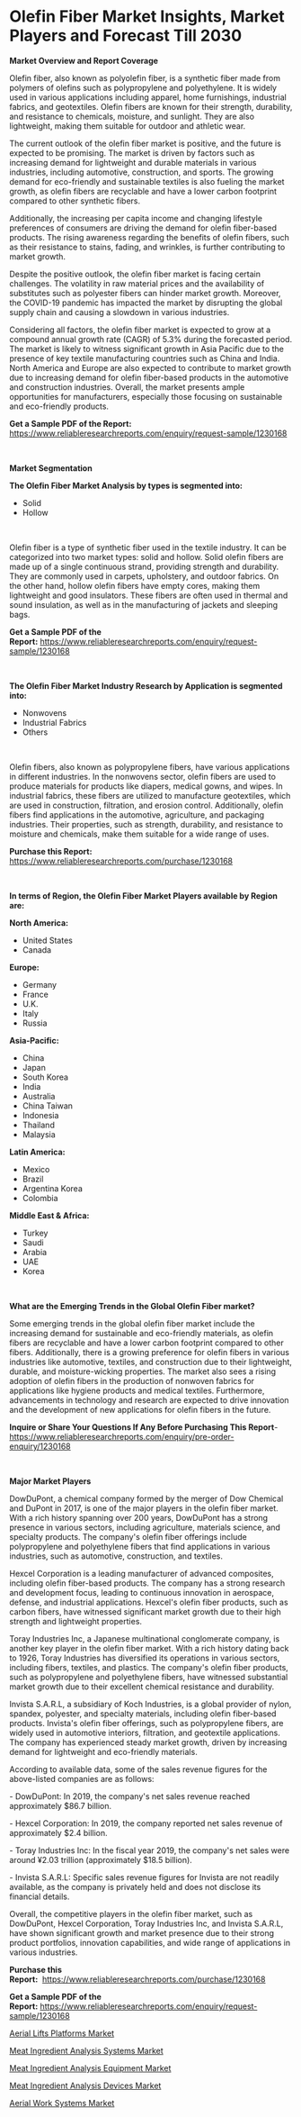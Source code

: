 <p><h1>Olefin Fiber Market Insights, Market Players and Forecast Till 2030</h1></p><p><strong>Market Overview and Report Coverage</strong></p>
<p><p>Olefin fiber, also known as polyolefin fiber, is a synthetic fiber made from polymers of olefins such as polypropylene and polyethylene. It is widely used in various applications including apparel, home furnishings, industrial fabrics, and geotextiles. Olefin fibers are known for their strength, durability, and resistance to chemicals, moisture, and sunlight. They are also lightweight, making them suitable for outdoor and athletic wear.</p><p>The current outlook of the olefin fiber market is positive, and the future is expected to be promising. The market is driven by factors such as increasing demand for lightweight and durable materials in various industries, including automotive, construction, and sports. The growing demand for eco-friendly and sustainable textiles is also fueling the market growth, as olefin fibers are recyclable and have a lower carbon footprint compared to other synthetic fibers.</p><p>Additionally, the increasing per capita income and changing lifestyle preferences of consumers are driving the demand for olefin fiber-based products. The rising awareness regarding the benefits of olefin fibers, such as their resistance to stains, fading, and wrinkles, is further contributing to market growth.</p><p>Despite the positive outlook, the olefin fiber market is facing certain challenges. The volatility in raw material prices and the availability of substitutes such as polyester fibers can hinder market growth. Moreover, the COVID-19 pandemic has impacted the market by disrupting the global supply chain and causing a slowdown in various industries.</p><p>Considering all factors, the olefin fiber market is expected to grow at a compound annual growth rate (CAGR) of 5.3% during the forecasted period. The market is likely to witness significant growth in Asia Pacific due to the presence of key textile manufacturing countries such as China and India. North America and Europe are also expected to contribute to market growth due to increasing demand for olefin fiber-based products in the automotive and construction industries. Overall, the market presents ample opportunities for manufacturers, especially those focusing on sustainable and eco-friendly products.</p></p>
<p><strong>Get a Sample PDF of the Report:</strong> <a href="https://www.reliableresearchreports.com/enquiry/request-sample/1230168">https://www.reliableresearchreports.com/enquiry/request-sample/1230168</a></p>
<p>&nbsp;</p>
<p><strong>Market Segmentation</strong></p>
<p><strong>The Olefin Fiber Market Analysis by types is segmented into:</strong></p>
<p><ul><li>Solid</li><li>Hollow</li></ul></p>
<p>&nbsp;</p>
<p><p>Olefin fiber is a type of synthetic fiber used in the textile industry. It can be categorized into two market types: solid and hollow. Solid olefin fibers are made up of a single continuous strand, providing strength and durability. They are commonly used in carpets, upholstery, and outdoor fabrics. On the other hand, hollow olefin fibers have empty cores, making them lightweight and good insulators. These fibers are often used in thermal and sound insulation, as well as in the manufacturing of jackets and sleeping bags.</p></p>
<p><strong>Get a Sample PDF of the Report:</strong>&nbsp;<a href="https://www.reliableresearchreports.com/enquiry/request-sample/1230168">https://www.reliableresearchreports.com/enquiry/request-sample/1230168</a></p>
<p>&nbsp;</p>
<p><strong>The Olefin Fiber Market Industry Research by Application is segmented into:</strong></p>
<p><ul><li>Nonwovens</li><li>Industrial Fabrics</li><li>Others</li></ul></p>
<p>&nbsp;</p>
<p><p>Olefin fibers, also known as polypropylene fibers, have various applications in different industries. In the nonwovens sector, olefin fibers are used to produce materials for products like diapers, medical gowns, and wipes. In industrial fabrics, these fibers are utilized to manufacture geotextiles, which are used in construction, filtration, and erosion control. Additionally, olefin fibers find applications in the automotive, agriculture, and packaging industries. Their properties, such as strength, durability, and resistance to moisture and chemicals, make them suitable for a wide range of uses.</p></p>
<p><strong>Purchase this Report:</strong>&nbsp; <a href="https://www.reliableresearchreports.com/purchase/1230168">https://www.reliableresearchreports.com/purchase/1230168</a></p>
<p>&nbsp;</p>
<p><strong>In terms of Region, the Olefin Fiber Market Players available by Region are:</strong></p>
<p>
    <p> <strong> North America: </strong>
        <ul>
            <li>United States</li>
            <li>Canada</li>
        </ul>
        </p> 
    <p> <strong> Europe: </strong>
        <ul>
            <li>Germany</li>
            <li>France</li>
            <li>U.K.</li>
            <li>Italy</li>
            <li>Russia</li>
        </ul>
        </p> 
    <p> <strong> Asia-Pacific: </strong>
        <ul>
            <li>China</li>
            <li>Japan</li>
            <li>South Korea</li>
            <li>India</li>
            <li>Australia</li>
            <li>China Taiwan</li>
            <li>Indonesia</li>
            <li>Thailand</li>
            <li>Malaysia</li>
        </ul>
        </p> 
    <p> <strong> Latin America: </strong>
        <ul>
            <li>Mexico</li>
            <li>Brazil</li>
            <li>Argentina Korea</li>
            <li>Colombia</li>
        </ul>
        </p> 
    <p> <strong> Middle East & Africa: </strong>
        <ul>
            <li>Turkey</li>
            <li>Saudi</li>
            <li>Arabia</li>
            <li>UAE</li>
            <li>Korea</li>
        </ul>
    </p>
    </p>
<p>&nbsp;</p>
<p><strong>What are the Emerging Trends in the Global Olefin Fiber market?</strong></p>
<p><p>Some emerging trends in the global olefin fiber market include the increasing demand for sustainable and eco-friendly materials, as olefin fibers are recyclable and have a lower carbon footprint compared to other fibers. Additionally, there is a growing preference for olefin fibers in various industries like automotive, textiles, and construction due to their lightweight, durable, and moisture-wicking properties. The market also sees a rising adoption of olefin fibers in the production of nonwoven fabrics for applications like hygiene products and medical textiles. Furthermore, advancements in technology and research are expected to drive innovation and the development of new applications for olefin fibers in the future.</p></p>
<p><strong>Inquire or Share Your Questions If Any Before Purchasing This Report</strong>- <a href="https://www.reliableresearchreports.com/enquiry/pre-order-enquiry/1230168">https://www.reliableresearchreports.com/enquiry/pre-order-enquiry/1230168</a></p>
<p>&nbsp;</p>
<p><strong>Major Market Players</strong></p>
<p><p>DowDuPont, a chemical company formed by the merger of Dow Chemical and DuPont in 2017, is one of the major players in the olefin fiber market. With a rich history spanning over 200 years, DowDuPont has a strong presence in various sectors, including agriculture, materials science, and specialty products. The company's olefin fiber offerings include polypropylene and polyethylene fibers that find applications in various industries, such as automotive, construction, and textiles.</p><p>Hexcel Corporation is a leading manufacturer of advanced composites, including olefin fiber-based products. The company has a strong research and development focus, leading to continuous innovation in aerospace, defense, and industrial applications. Hexcel's olefin fiber products, such as carbon fibers, have witnessed significant market growth due to their high strength and lightweight properties.</p><p>Toray Industries Inc, a Japanese multinational conglomerate company, is another key player in the olefin fiber market. With a rich history dating back to 1926, Toray Industries has diversified its operations in various sectors, including fibers, textiles, and plastics. The company's olefin fiber products, such as polypropylene and polyethylene fibers, have witnessed substantial market growth due to their excellent chemical resistance and durability.</p><p>Invista S.A.R.L, a subsidiary of Koch Industries, is a global provider of nylon, spandex, polyester, and specialty materials, including olefin fiber-based products. Invista's olefin fiber offerings, such as polypropylene fibers, are widely used in automotive interiors, filtration, and geotextile applications. The company has experienced steady market growth, driven by increasing demand for lightweight and eco-friendly materials.</p><p>According to available data, some of the sales revenue figures for the above-listed companies are as follows:</p><p>- DowDuPont: In 2019, the company's net sales revenue reached approximately $86.7 billion.</p><p>- Hexcel Corporation: In 2019, the company reported net sales revenue of approximately $2.4 billion.</p><p>- Toray Industries Inc: In the fiscal year 2019, the company's net sales were around ¥2.03 trillion (approximately $18.5 billion).</p><p>- Invista S.A.R.L: Specific sales revenue figures for Invista are not readily available, as the company is privately held and does not disclose its financial details.</p><p>Overall, the competitive players in the olefin fiber market, such as DowDuPont, Hexcel Corporation, Toray Industries Inc, and Invista S.A.R.L, have shown significant growth and market presence due to their strong product portfolios, innovation capabilities, and wide range of applications in various industries.</p></p>
<p><strong>Purchase this Report:</strong>&nbsp;&nbsp;<a href="https://www.reliableresearchreports.com/purchase/1230168">https://www.reliableresearchreports.com/purchase/1230168</a></p>
<p></p>
<p><strong>Get a Sample PDF of the Report:</strong>&nbsp;<a href="https://www.reliableresearchreports.com/enquiry/request-sample/1230168">https://www.reliableresearchreports.com/enquiry/request-sample/1230168</a></p>
<p><p><a href="https://medium.com/@there.mix.bring/aerial-lifts-platforms-market-share-evolution-and-market-growth-trends-2023-2030-61641c1fdc59">Aerial Lifts Platforms Market</a></p><p><a href="https://medium.com/@palm.quick.roof/meat-ingredient-analysis-systems-market-share-evolution-and-market-growth-trends-2023-2030-6d9a5cc64632">Meat Ingredient Analysis Systems Market</a></p><p><a href="https://medium.com/@read.code.store/meat-ingredient-analysis-equipment-market-size-reveals-the-best-marketing-channels-in-global-6d312e82c358">Meat Ingredient Analysis Equipment Market</a></p><p><a href="https://medium.com/@index.mill.peace/meat-ingredient-analysis-devices-market-focuses-on-market-share-size-and-projected-forecast-till-dcab009a643a">Meat Ingredient Analysis Devices Market</a></p><p><a href="https://medium.com/@half.skull.am/aerial-work-systems-market-size-cagr-trends-2024-2030-4845277043a0">Aerial Work Systems Market</a></p></p>